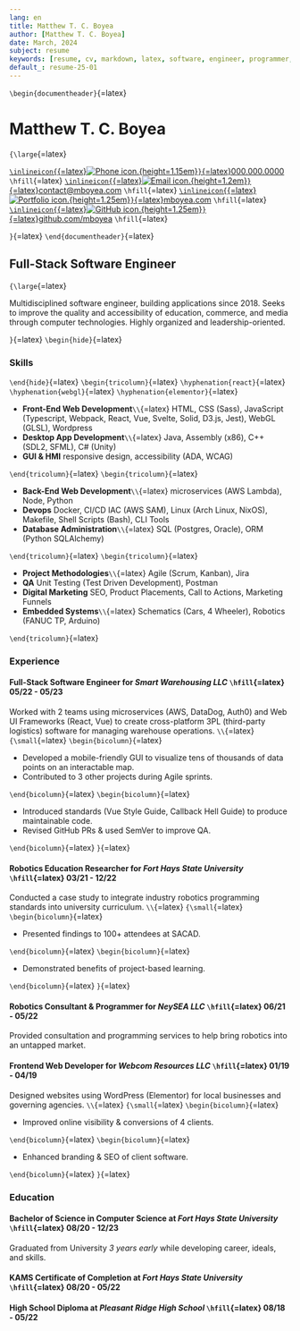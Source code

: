 ```yaml
---
lang: en
title: Matthew T. C. Boyea
author: [Matthew T. C. Boyea]
date: March, 2024
subject: resume
keywords: [resume, cv, markdown, latex, software, engineer, programmer, matthew, boyea]
default_: resume-25-01
---
```

`\begin{documentheader}`{=latex}

# Matthew T. C. Boyea

`{\large`{=latex}

[`\inlineicon{`{=latex}![Phone icon.](imgs/icons8-phone-500.png){height=1.15em}`}`{=latex}000.000.0000](tel:0000000000)
 `\hfill`{=latex}
[`\inlineicon{`{=latex}![Email icon.](imgs/icons8-email-90.png){height=1.2em}`}`{=latex}contact@mboyea.com](mailto:contact@mboyea.com)
`\hfill`{=latex}
[`\inlineicon{`{=latex}![Portfolio icon.](imgs/icons8-portfolio-96.png){height=1.25em}`}`{=latex}mboyea.com](https://www.mboyea.com)
`\hfill`{=latex}
[`\inlineicon{`{=latex}![GitHub icon.](imgs/icons8-github-144.png){height=1.25em}`}`{=latex}github.com/mboyea](https://github.com/mboyea)
`\hfill`{=latex}
<!---
[`\inlineicon{`{=latex}![Location icon.](imgs/icons8-location-100.png){height=1.15em}`}`{=latex}Atchison, KS](https://maps.app.goo.gl/7hCM6NohKpQa6KnB8)
--->
<!---
[`\inlineicon{`{=latex}![LinkedIn icon.](imgs/icons8-linkedin-500.png){.inline-icon height=1.25em}`}`{=latex}linkedin.com/in/mboyea](https://www.linkedin.com/in/mboyea/)
--->

`}`{=latex}
`\end{documentheader}`{=latex}

## Full-Stack Software Engineer

`{\large`{=latex}

Multidisciplined software engineer, building applications since 2018.
Seeks to improve the quality and accessibility of education, commerce, and media through computer technologies.
Highly organized and leadership-oriented.

`}`{=latex}
`\begin{hide}`{=latex}

### Skills

`\end{hide}`{=latex}
`\begin{tricolumn}`{=latex}
`\hyphenation{react}`{=latex}
`\hyphenation{webgl}`{=latex}
`\hyphenation{elementor}`{=latex}

- **Front-End Web Development**`\\`{=latex}
HTML, CSS (Sass), JavaScript (Typescript, Webpack, React, Vue, Svelte, Solid, D3.js, Jest), WebGL (GLSL), Wordpress
- **Desktop App Development**`\\`{=latex}
Java, Assembly (x86), C++ (SDL2, SFML), C# (Unity)
- **GUI & HMI**
responsive design, accessibility (ADA, WCAG)

`\end{tricolumn}`{=latex}
`\begin{tricolumn}`{=latex}

- **Back-End Web Development**`\\`{=latex}
microservices (AWS Lambda), Node, Python
- **Devops**
Docker, CI/CD IAC (AWS SAM), Linux (Arch Linux, NixOS), Makefile, Shell Scripts (Bash), CLI Tools
- **Database Administration**`\\`{=latex}
SQL (Postgres, Oracle), ORM (Python SQLAlchemy)

`\end{tricolumn}`{=latex}
`\begin{tricolumn}`{=latex}

- **Project Methodologies**`\\`{=latex}
Agile (Scrum, Kanban), Jira
- **QA**
Unit Testing (Test Driven Development), Postman
- **Digital Marketing**
SEO, Product Placements, Call to Actions, Marketing Funnels
- **Embedded Systems**`\\`{=latex}
Schematics (Cars, 4 Wheeler), Robotics (FANUC TP, Arduino)

`\end{tricolumn}`{=latex}

### Experience

#### **Full-Stack Software Engineer** for *Smart Warehousing LLC* `\hfill`{=latex} 05/22 - 05/23

Worked with 2 teams using microservices (AWS, DataDog, Auth0) and Web UI Frameworks (React, Vue) to create cross-platform 3PL (third-party logistics) software for managing warehouse operations.
`\\`{=latex}
`{\small`{=latex}
`\begin{bicolumn}`{=latex}

- Developed a mobile-friendly GUI to visualize tens of thousands of data points on an interactable map.
- Contributed to 3 other projects during Agile sprints.

`\end{bicolumn}`{=latex}
`\begin{bicolumn}`{=latex}

- Introduced standards (Vue Style Guide, Callback Hell Guide) to produce maintainable code.
- Revised GitHub PRs & used SemVer to improve QA.

`\end{bicolumn}`{=latex}
`}`{=latex}

#### **Robotics Education Researcher** for *Fort Hays State University* `\hfill`{=latex} 03/21 - 12/22

Conducted a case study to integrate industry robotics programming standards into university curriculum.
`\\`{=latex}
`{\small`{=latex}
`\begin{bicolumn}`{=latex}

- Presented findings to 100+ attendees at SACAD.

`\end{bicolumn}`{=latex}
`\begin{bicolumn}`{=latex}

- Demonstrated benefits of project-based learning.

`\end{bicolumn}`{=latex}
`}`{=latex}

#### **Robotics Consultant & Programmer** for *NeySEA LLC* `\hfill`{=latex} 06/21 - 05/22

Provided consultation and programming services to help bring robotics into an untapped market.

#### **Frontend Web Developer** for *Webcom Resources LLC* `\hfill`{=latex} 01/19 - 04/19

Designed websites using WordPress (Elementor) for local businesses and governing agencies.
`\\`{=latex}
`{\small`{=latex}
`\begin{bicolumn}`{=latex}

- Improved online visibility & conversions of 4 clients.

`\end{bicolumn}`{=latex}
`\begin{bicolumn}`{=latex}

- Enhanced branding & SEO of client software.

`\end{bicolumn}`{=latex}
`}`{=latex}

### Education

#### **Bachelor of Science in Computer Science** at *Fort Hays State University* `\hfill`{=latex} 08/20 - 12/23

Graduated from University *3 years early* while developing career, ideals, and skills.

#### **KAMS Certificate of Completion** at *Fort Hays State University* `\hfill`{=latex} 08/20 - 05/22

#### **High School Diploma** at *Pleasant Ridge High School* `\hfill`{=latex} 08/18 - 05/22
